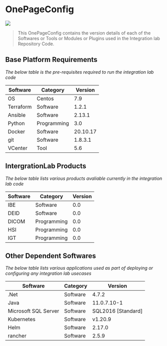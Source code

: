 
# OnePageConfig

[![](https://img.shields.io/badge/IntegrationLab-blue?style=for-the-badge)](https://github.com/philips-internal/integration-lab-pic)

> This OnePageConfig contains the version details of each of the Softwares or Tools or Modules or Plugins used in the Integration lab Repository Code.

## Base Platform Requirements ##

*The below table is the pre-requisites required to run the integration lab code*

| Software | Category | Version |
| -------- | -------- | ------- |
| OS | Centos | 7.9 |
| Terraform | Software | 1.2.1 |
| Ansible | Software | 2.13.1 |
| Python | Programming | 3.0 |
| Docker | Software | 20.10.17 |
| git | Software | 1.8.3.1 |
| VCenter | Tool | 5.6 |

## IntergrationLab Products ##

*The below table lists various products avaliable currently in the integration lab code*

| Software | Category | Version |
| -------- | -------- | ------- |
| IBE | Software | 0.0 |
| DEID | Software | 0.0 |
| DICOM | Programming | 0.0 |
| HSI | Programming | 0.0 |
| IGT | Programming | 0.0 |

## Other Dependent Softwares ##

*The below table lists various applications used as part of deploying or configuring any integration lab usecases*

| Software | Category | Version |
| -------- | -------- | ------- |
| .Net | Software | 4.7.2 |
|  Java | Software | 11.0.7.10-1 |
|  Microsoft SQL Server | Software | SQL2016 [Standard]|
|  Kubernetes | Software | v1.20.9 |
|  Helm | Software | 2.17.0 |
|  rancher | Software | 2.5.9 |




 
